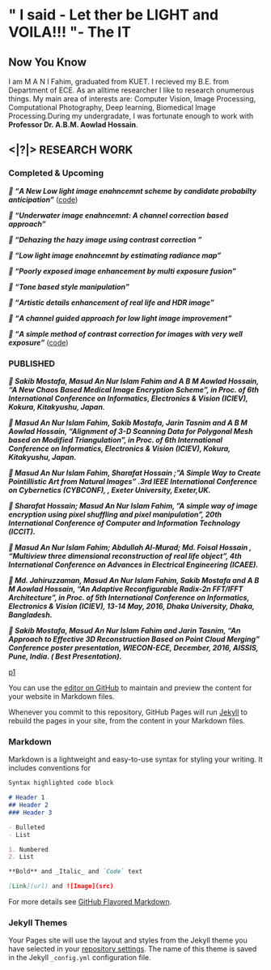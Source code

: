 #                               " I said - Let ther be LIGHT and VOILA!!! "- The IT


## Now You Know

I am M A N I Fahim, graduated from KUET. I recieved my B.E. from Department of ECE. As an alltime researcher I like to research onumerous things. My main area of interests are: Computer Vision, Image Processing, Computational Photography, Deep learning, Biomedical Image Processing.During my undergradate, I was fortunate enough to work with **Professor Dr. A.B.M. Aowlad Hossain**.

##  <|?|> RESEARCH WORK


### Completed & Upcoming 

_**  “A New Low light image enahncemnt scheme by candidate probabilty anticipation”**_
   ([code](https://github.com/1An-Nur1/Low-Light-image-enhancement))


_**  “Underwater image enahncemnt: A channel correction based approach”**_


_**  “Dehazing the hazy image using contrast correction ”**_


_**  “Low light image enahncemnt by estimating radiance map”**_


_**  “Poorly exposed image enhancement by multi exposure fusion”**_


_**  “Tone based style manipulation”**_


_**  “Artistic details enhancement of real life and HDR image”**_


_**  “A channel guided approach for low light image improvement”**_


_**  “A simple method of contrast correction for images with very well exposure”**_
 ([code](https://github.com/1An-Nur1/CE-for-well-exposed-images))
































### PUBLISHED

_** Sakib Mostafa, Masud An Nur Islam Fahim and A B M Aowlad Hossain, “A New Chaos Based Medical Image Encryption Scheme”, in Proc. of 6th International Conference on Informatics, Electronics & Vision (ICIEV), Kokura, Kitakyushu, Japan.**_

_** Masud An Nur Islam Fahim, Sakib Mostafa, Jarin Tasnim and A B M Aowlad Hossain, “Alignment of 3-D Scanning Data for Polygonal Mesh based on Modified Triangulation”, in Proc. of 6th International Conference on Informatics, Electronics & Vision (ICIEV), Kokura, Kitakyushu, Japan.**_

_** Masud An Nur Islam Fahim, Sharafat Hossain ;”A Simple Way to Create Pointillistic Art from Natural Images” .3rd IEEE International Conference on Cybernetics (CYBCONF), , Exeter University, Exeter,UK.**_

_** Sharafat Hossain; Masud An Nur Islam Fahim, ”A simple way of image encryption using pixel shuffling and pixel manipulation”, 20th International Conference of Computer and Information Technology (ICCIT).**_

_** Masud An Nur Islam Fahim; Abdullah Al-Murad; Md. Foisal Hossain , “Multiview three dimensional reconstruction of real life object”, 4th International Conference on Advances in Electrical Engineering (ICAEE).**_

_** Md. Jahiruzzaman, Masud An Nur Islam Fahim, Sakib Mostafa and A B M Aowlad Hossain, “An Adaptive Reconfigurable Radix-2n FFT/IFFT Architecture”, in Proc. of 5th International Conference on Informatics, Electronics & Vision (ICIEV), 13-14 May, 2016, Dhaka University, Dhaka, Bangladesh.**_

_** Sakib Mostafa, Masud An Nur Islam Fahim and Jarin Tasnim, “An Approach to Effective 3D Reconstruction Based on Point Cloud Merging” Conference poster presentation, WIECON-ECE, December, 2016, AISSIS, Pune, India. ( Best Presentation).**_











































[p1](https://github.com/)






 

















You can use the [editor on GitHub](https://github.com/1An-Nur1/1An-Nur1.github.io/edit/master/README.md) to maintain and preview the content for your website in Markdown files.

Whenever you commit to this repository, GitHub Pages will run [Jekyll](https://jekyllrb.com/) to rebuild the pages in your site, from the content in your Markdown files.

### Markdown

Markdown is a lightweight and easy-to-use syntax for styling your writing. It includes conventions for

```markdown
Syntax highlighted code block

# Header 1
## Header 2
### Header 3

- Bulleted
- List

1. Numbered
2. List

**Bold** and _Italic_ and `Code` text

[Link](url) and ![Image](src)
```

For more details see [GitHub Flavored Markdown](https://guides.github.com/features/mastering-markdown/).

### Jekyll Themes

Your Pages site will use the layout and styles from the Jekyll theme you have selected in your [repository settings](https://github.com/1An-Nur1/1An-Nur1.github.io/settings). The name of this theme is saved in the Jekyll `_config.yml` configuration file.


